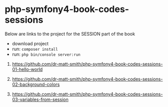# php-symfony4-book-codes-sessions


Below are links to the project for the SESSION part of the book

- download project
- run: `composer install`
- run: `php bin/console server:run`

1. https://github.com/dr-matt-smith/php-symfony4-book-codes-sessions-01-hello-world

2. https://github.com/dr-matt-smith/php-symfony4-book-codes-sessions-02-background-colors

3. https://github.com/dr-matt-smith/php-symfony4-book-codes-sessions-03-variables-from-session


